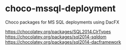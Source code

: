 # choco-mssql-deployment
Choco packages for MS SQL deployments using DacFX

https://chocolatey.org/packages/SQL2014.ClrTypes
https://chocolatey.org/packages/sql2014-sqldom
https://chocolatey.org/packages/sql2014-dacframework

